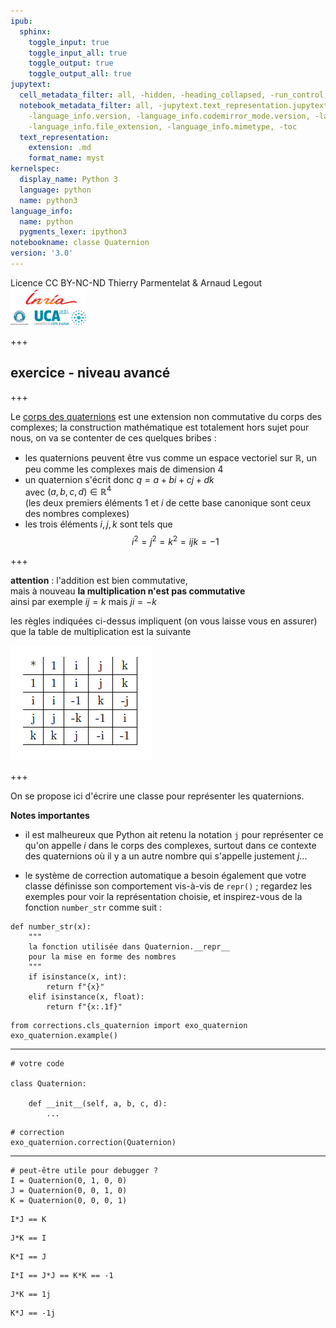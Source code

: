 ```yaml
---
ipub:
  sphinx:
    toggle_input: true
    toggle_input_all: true
    toggle_output: true
    toggle_output_all: true
jupytext:
  cell_metadata_filter: all, -hidden, -heading_collapsed, -run_control, -trusted
  notebook_metadata_filter: all, -jupytext.text_representation.jupytext_version, -jupytext.text_representation.format_version,
    -language_info.version, -language_info.codemirror_mode.version, -language_info.codemirror_mode,
    -language_info.file_extension, -language_info.mimetype, -toc
  text_representation:
    extension: .md
    format_name: myst
kernelspec:
  display_name: Python 3
  language: python
  name: python3
language_info:
  name: python
  pygments_lexer: ipython3
notebookname: classe Quaternion
version: '3.0'
---
```


<div class="licence">
<span>Licence CC BY-NC-ND</span>
<span>Thierry Parmentelat &amp; Arnaud Legout</span>
<span><img src="media/both-logos-small-alpha.png" /></span>
</div>

+++

## exercice - niveau avancé

+++

Le [corps des quaternions](https://fr.wikipedia.org/wiki/Quaternion) est une extension non commutative du corps des complexes; la construction mathématique est totalement hors sujet pour nous, on va se contenter de ces quelques bribes :

* les quaternions peuvent être vus comme un espace vectoriel 
  sur $\mathbb{R}$, un peu comme les complexes mais de dimension 4
* un quaternion s'écrit donc $q = a + bi + cj + dk$  
  avec $(a, b, c, d) \in \mathbb{R}^4$  
  (les deux premiers éléments $1$ et $i$ de cette base canonique sont ceux des nombres complexes)
* les trois éléments $i, j, k$ sont tels que  
  $$i^2 = j^2 = k^2 = ijk = -1$$

+++

**attention** : l'addition est bien commutative,  
mais à nouveau **la multiplication n'est pas commutative**  
ainsi par exemple $ij = k$ mais $ji = -k$

les règles indiquées ci-dessus impliquent (on vous laisse vous en assurer) que la table de multiplication est la suivante

![](media/quaternion-table.png)

+++

On se propose ici d'écrire une classe pour représenter les quaternions.

**Notes importantes**

* il est malheureux que Python ait retenu la notation `j` pour représenter ce qu'on appelle $i$ dans le corps des complexes, surtout dans ce contexte des quaternions où il y a un autre nombre qui s'appelle justement $j$...

* le système de correction automatique a besoin également que votre classe définisse son comportement vis-à-vis de `repr()` ; regardez les exemples pour voir la représentation choisie, et inspirez-vous de la fonction `number_str` comme suit :

```{code-cell} ipython3
def number_str(x):
    """
    la fonction utilisée dans Quaternion.__repr__ 
    pour la mise en forme des nombres
    """
    if isinstance(x, int):
        return f"{x}"
    elif isinstance(x, float):
        return f"{x:.1f}"
```

```{code-cell} ipython3
from corrections.cls_quaternion import exo_quaternion
exo_quaternion.example()
```

*****

```{code-cell} ipython3
# votre code

class Quaternion:
    
    def __init__(self, a, b, c, d):
        ...        
```

```{code-cell} ipython3
# correction
exo_quaternion.correction(Quaternion)
```

*****

```{code-cell} ipython3
# peut-être utile pour debugger ?
I = Quaternion(0, 1, 0, 0)
J = Quaternion(0, 0, 1, 0)
K = Quaternion(0, 0, 0, 1)
```

```{code-cell} ipython3
I*J == K
```

```{code-cell} ipython3
J*K == I
```

```{code-cell} ipython3
K*I == J
```

```{code-cell} ipython3
I*I == J*J == K*K == -1
```

```{code-cell} ipython3
J*K == 1j
```

```{code-cell} ipython3
K*J == -1j
```
